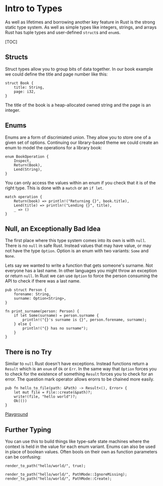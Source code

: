 # Intro to Types

As well as lifetimes and borrowing another key feature in Rust is the
strong static type system. As well as simple types like integers,
strings, and arrays Rust has tuple types and user-defined `struct`s
and `enum`s.

[TOC]

## Structs

Struct types allow you to group bits of data together. In our book
example we could define the title and page number like this:

```
struct Book {
	title: String,
	page: i32,
}
```

The title of the book is a heap-allocated owned string and the page is
an integer.

## Enums

Enums are a form of discrimiated union. They allow you to store one of
a given set of options. Continuing our library-based theme we could
create an enum to model the operations for a library book:

```
enum BookOperation {
	Inspect,
	Return(Book),
	Lend(String),
}
```

You can only access the values within an enum if you check that it is
of the right type. This is done with a `match` or an `if let`.

```
match operation {
	Return(book) => println!("Returning {}", book.title),
	Lend(title)	=> println!("Lending {}", title),
	_ => ()
}
```

## Null, an Exceptionally Bad Idea

The first place where this type system comes into its own is with
`null`. There is no `null` in safe Rust. Instead values that may have
value, or may not have the type `Option`. Option is an enum with two
variants: `Some` and `None`.

Lets say we wanted to write a function that gets someone's
surname. Not everyone has a last name. In other languages you might
throw an exception or return `null`. In Rust we can use `Option` to
force the person consuming the API to check if there was a last name.

```
pub struct Person {
	forename: String,
	surname: Option<String>,
}

fn print_surname(person: Person) {
	if let Some(surname) = person.surname {
		println!("{}'s surname is {}", person.forename, surname);
	} else {
		println!("{} has no surname");
	}
}
```

## There is no Try

Similar to `null` Rust doesn't have exceptions. Instead functions
return a `Result` which is an `enum` of `Ok` or `Err`. In the same way
that `Option` forces you to check for the existence of something
`Result` forces you to check for an error. The question mark operator
allows erorrs to be chained more easily.

```
pub fn hello_to_file(path: &Path) -> Result<(), Error> {
    let mut file = File::create(&path)?;
    write!(file, "hello world")?;
    Ok(())
}
```

[Playground](https://play.rust-lang.org/?gist=5bcc6d4b28b2f7e1d44c54d8cbedf213&version=stable)

## Further Typing

You can use this to build things like type-safe state machines where
the context is held in the value for each enum variant. Enums can also
be used in place of boolean values. Often bools on their own as
function parameters can be confusing:

```
render_to_path("hello/world/", true);
```

```
render_to_path("hello/world/", PathMode::IgnoreMissing);
render_to_path("hello/world/", PathMode::Create);
```
